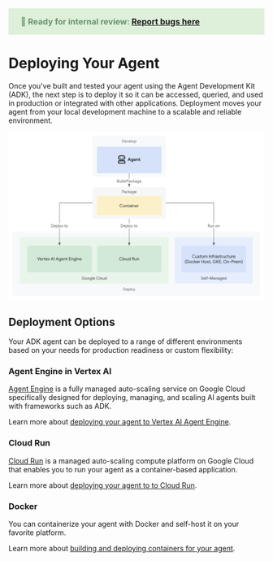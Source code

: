 <div style="background-color: #def0da; color: #64946D; padding: 16px 24px;">
<!--TODO: remove div before launch-->
 <div style="font-size: 16px; font-weight: bold;">🔎 Ready for internal review: <a href="https://b.corp.google.com/issues/new?component=1685338&template=2111831&assignee=polong@google.com">Report bugs here</a></div>
</div>

# Deploying Your Agent

Once you've built and tested your agent using the Agent Development Kit (ADK),
the next step is to deploy it so it can be accessed, queried, and used in
production or integrated with other applications. Deployment moves your agent
from your local development machine to a scalable and reliable environment.

<img src="../../assets/deploy-agent.png" alt="Deploying your agent">

## Deployment Options

Your ADK agent can be deployed to a range of different environments based
on your needs for production readiness or custom flexibility:

### Agent Engine in Vertex AI

[Agent Engine](agent-engine.md) is a fully managed auto-scaling service on Google Cloud
specifically designed for deploying, managing, and scaling AI agents built with
frameworks such as ADK.

Learn more about [deploying your agent to Vertex AI Agent Engine](agent-engine.md).

### Cloud Run

[Cloud Run](https://cloud.google.com/run) is a managed auto-scaling compute platform on
Google Cloud that enables you to run your agent as a container-based
application.

Learn more about [deploying your agent to to Cloud Run](cloud-run.md).

### Docker

You can containerize your agent with Docker and self-host it on your favorite platform.

Learn more about [building and deploying containers for your agent](docker.md).
